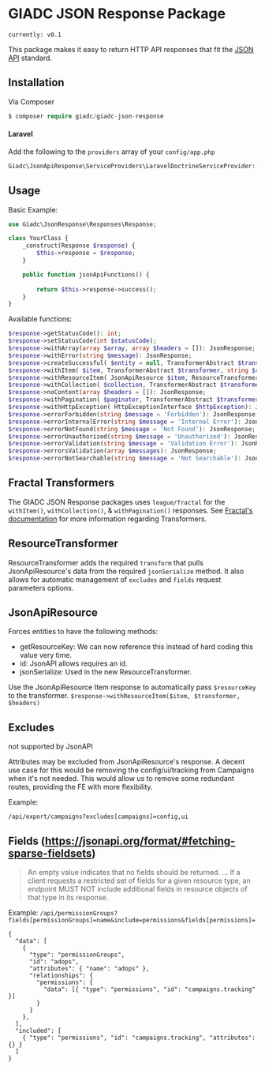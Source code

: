 GIADC JSON Response Package
===========================

`currently: v0.1`

This package makes it easy to return HTTP API responses that fit the [JSON API](http://jsonapi.org/) standard.

## Installation
Via Composer
```php
$ composer require giadc/giadc-json-response
```
#### Laravel
Add the following to the `providers` array of your `config/app.php`
```php
Giadc\JsonApiResponse\ServiceProviders\LaravelDoctrineServiceProvider::class,
```

## Usage
Basic Example:
```php
use Giadc\JsonResponse\Responses\Response;

class YourClass {
    _construct(Response $response) {
        $this->response = $response;
    }

    public function jsonApiFunctions() {
        
        return $this->response->success();
    }
}
```

Available functions:
```php
$response->getStatusCode(): int;
$response->setStatusCode(int $statusCode);
$response->withArray(array $array, array $headers = []): JsonResponse;
$response->withError(string $message): JsonResponse;
$response->createSuccessful( $entity = null, TransformerAbstract $transformer = null, string $resourceKey = '', array $headers = []): SymfonyResponse;
$response->withItem( $item, TransformerAbstract $transformer, string $resourceKey, array $headers = []): JsonResponse;
$response->withResourceItem( JsonApiResource $item, ResourceTransformer $transformer, array $headers = []): JsonResponse;
$response->withCollection( $collection, TransformerAbstract $transformer, string $resourceKey = ''): SymfonyResponse;
$response->noContent(array $headers = []): JsonResponse;
$response->withPagination( $paginator, TransformerAbstract $transformer, string $resourceKey = ''): JsonResponse;
$response->withHttpException( HttpExceptionInterface $httpException): JsonResponse;
$response->errorForbidden(string $message = 'Forbidden'): JsonResponse;
$response->errorInternalError(string $message = 'Internal Error'): JsonResponse;
$response->errorNotFound(string $message = 'Not Found'): JsonResponse;
$response->errorUnauthorized(string $message = 'Unauthorized'): JsonResponse;
$response->errorValidation(string $message = 'Validation Error'): JsonResponse;
$response->errorsValidation(array $messages): JsonResponse;
$response->errorNotSearchable(string $message = 'Not Searchable'): JsonResponse;
```

## Fractal Transformers
The GIADC JSON Response packages uses `league/fractal` for the `withItem()`, `withCollection()`, & `withPagination()` responses. 
See [Fractal's documentation](http://fractal.thephpleague.com/transformers) for more information regarding Transformers.

## ResourceTransformer
ResourceTransformer adds the required `transform` that pulls JsonApiResource's data from the required `jsonSerialize` method. It also allows for automatic management of `excludes` and `fields` request parameters options.

## JsonApiResource
Forces entities to have the following methods:

* getResourceKey: We can now reference this instead of hard coding this value very time.
* id: JsonAPI allows requires an id.
* jsonSerialize: Used in the new ResourceTransformer.

Use the JsonApiResource Item response to automatically pass `$resourceKey` to the transformer.
`$response->withResourceItem($item, $transformer, $headers)`

## Excludes
not supported by JsonAPI

Attributes may be excluded from JsonApiResource's response. A decent use case for this would be removing the config/ui/tracking from Campaigns when it's not needed. This would allow us to remove some redundant routes, providing the FE with more flexibility.

Example:

`/api/export/campaigns?excludes[campaigns]=config,ui`


## Fields (https://jsonapi.org/format/#fetching-sparse-fieldsets)

> An empty value indicates that no fields should be returned.
> ...
> If a client requests a restricted set of fields for a given resource type, an endpoint MUST NOT include additional fields in resource objects of that type in its response.

Example:
`/api/permissionGroups?fields[permissionGroups]=name&include=permissions&fields[permissions]=`

```
{
  "data": [
    {
      "type": "permissionGroups",
      "id": "adops",
      "attributes": { "name": "adops" },
      "relationships": {
        "permissions": {
          "data": [{ "type": "permissions", "id": "campaigns.tracking" }]
        }
      }
    },
  ],
  "included": [
    { "type": "permissions", "id": "campaigns.tracking", "attributes": {} }
  ]
}
```
